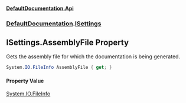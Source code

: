 #### [DefaultDocumentation\.Api](../../index.md 'index')
### [DefaultDocumentation](../../index.md#DefaultDocumentation 'DefaultDocumentation').[ISettings](index.md 'DefaultDocumentation\.ISettings')

## ISettings\.AssemblyFile Property

Gets the assembly file for which the documentation is being generated\.

```csharp
System.IO.FileInfo AssemblyFile { get; }
```

#### Property Value
[System\.IO\.FileInfo](https://docs.microsoft.com/en-us/dotnet/api/System.IO.FileInfo 'System\.IO\.FileInfo')